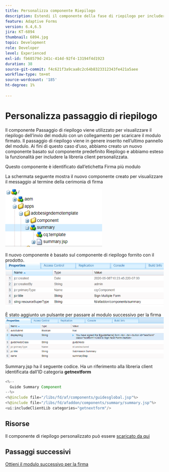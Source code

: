```yaml
---
title: Personalizza componente Riepilogo
description: Estendi il componente della fase di riepilogo per includere la possibilità di passare al modulo successivo nel pacchetto.
feature: Adaptive Forms
version: 6.4,6.5
jira: KT-6894
thumbnail: 6894.jpg
topic: Development
role: Developer
level: Experienced
exl-id: fb68579d-241c-414d-92f4-13194f4d1923
duration: 38
source-git-commit: f4c621f3a9caa8c2c64b8323312343fe421a5aee
workflow-type: tm+mt
source-wordcount: '185'
ht-degree: 1%

---
```


# Personalizza passaggio di riepilogo

Il componente Passaggio di riepilogo viene utilizzato per visualizzare il riepilogo dell’invio del modulo con un collegamento per scaricare il modulo firmato. Il passaggio di riepilogo viene in genere inserito nell’ultimo pannello del modulo.
Ai fini di questo caso d’uso, abbiamo creato un nuovo componente basato sul componente predefinito Riepilogo e abbiamo esteso la funzionalità per includere la libreria client personalizzata.

Questo componente è identificato dall’etichetta Firma più modulo

La schermata seguente mostra il nuovo componente creato per visualizzare il messaggio al termine della cerimonia di firma

![componente di riepilogo](assets/summary.PNG)

Il nuovo componente è basato sul componente di riepilogo fornito con il prodotto.
![component-prop](assets/componentprop.PNG)

È stato aggiunto un pulsante per passare al modulo successivo per la firma
![template-code](assets/template-code.PNG)

Summary.jsp ha il seguente codice. Ha un riferimento alla libreria client identificata dall’ID categoria **getnextform**

```java
<%--
  Guide Summary Component
--%>
<%@include file="/libs/fd/af/components/guidesglobal.jsp"%>
<%@include file="/libs/fd/afaddon/components/summary/summary.jsp"%>
<ui:includeClientLib categories="getnextform"/>
```

## Risorse

Il componente di riepilogo personalizzato può essere [scaricato da qui](assets/custom-summary-step.zip)

## Passaggi successivi

[Ottieni il modulo successivo per la firma](./create-client-lib.md)